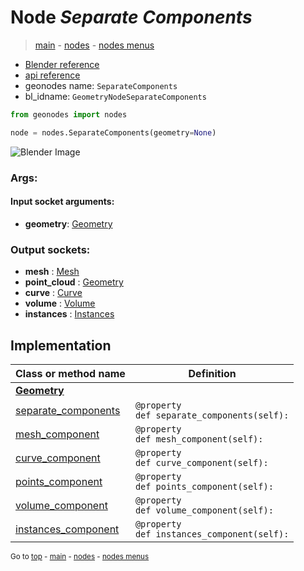 # Node *Separate Components*

> [main](../index.md) - [nodes](nodes.md) - [nodes menus](nodes_menus.md)

- [Blender reference](https://docs.blender.org/manual/en/latest/modeling/geometry_nodes/geometry/separate_components.html)
- [api reference](https://docs.blender.org/api/current/bpy.types.GeometryNodeSeparateComponents.html)
- geonodes name: `SeparateComponents`
- bl_idname: `GeometryNodeSeparateComponents`

```python
from geonodes import nodes

node = nodes.SeparateComponents(geometry=None)
```

![Blender Image](https://docs.blender.org/manual/en/latest/_images/node-types_GeometryNodeSeparateComponents.webp)

### Args:

#### Input socket arguments:

- **geometry**: [Geometry](Geometry.md)

### Output sockets:

- **mesh** : [Mesh](Mesh.md)
- **point_cloud** : [Geometry](Geometry.md)
- **curve** : [Curve](Curve.md)
- **volume** : [Volume](Volume.md)
- **instances** : [Instances](Instances.md)

## Implementation

| Class or method name | Definition |
|----------------------|------------|
| **[Geometry](Geometry.md)** |
| [separate_components](Geometry.md#separate_components-property) | `@property`<br> `def separate_components(self):` |
| [mesh_component](Geometry.md#mesh_component-property) | `@property`<br> `def mesh_component(self):` |
| [curve_component](Geometry.md#curve_component-property) | `@property`<br> `def curve_component(self):` |
| [points_component](Geometry.md#points_component-property) | `@property`<br> `def points_component(self):` |
| [volume_component](Geometry.md#volume_component-property) | `@property`<br> `def volume_component(self):` |
| [instances_component](Geometry.md#instances_component-property) | `@property`<br> `def instances_component(self):` |

<sub>Go to [top](#node-Separate-Components) - [main](../index.md) - [nodes](nodes.md) - [nodes menus](nodes_menus.md)</sub>

